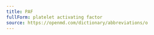 ```yaml
---
title: PAF
fullForm: platelet activating factor
source: https://openmd.com/dictionary/abbreviations/o
---
```

